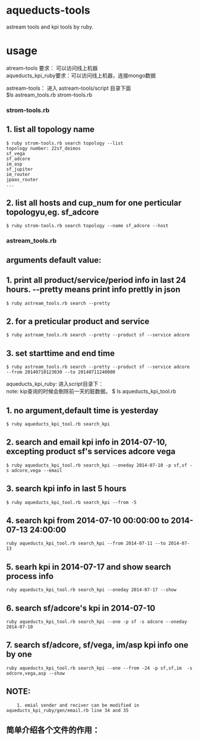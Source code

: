 aqueducts-tools
===============

astream tools and kpi tools by ruby.

usage
================
atream-tools 要求： 可以访问线上机器<br/>
aqueducts_kpi_ruby要求：可以访问线上机器，连接mongo数据

astream-tools：
  进入 astream-tools/script 目录下面<br/>
	$ls 
	astream_tools.rb strom-tools.rb
### strom-tools.rb
##	1. list all topology name
	$ ruby strom-tools.rb search topology --list
	topology number: 22sf_deimos
	sf_vega
	sf_adcore
	im_asp
	sf_jupiter
	im_router
	jpaas_router
	...
##	2. list all hosts and cup_num for one perticular topologyu,eg. sf_adcore
	$ ruby strom-tools.rb search topology --name sf_adcore --host

###	astream_tools.rb
##      arguments default value:

##	1. print all product/service/period info in last 24 hours. --pretty means print info prettly in json
	$ ruby astream_tools.rb search --pretty
##	2. for a preticular product and service
	$ ruby astream_tools.rb search --pretty --product sf --service adcore
##	3. set starttime and end time 
	$ ruby astream_tools.rb search --pretty --product sf --service adcore --from 20140710123030 --to 20140711240000


aqueducts_kpi_ruby:
   进入script目录下：<br/>
   note: kip查询的时候会剔除前一天的脏数据。
	$ ls
	aqueducts_kpi_tool.rb
##	1. no argument,default time is yesterday
	$ ruby aqueducts_kpi_tool.rb search_kpi
##	2. search and email  kpi info in 2014-07-10, excepting product sf's services adcore vega
	$ ruby aqueducts_kpi_tool.rb search_kpi --oneday 2014-07-10 -p sf,sf -s adcore,vega --email
##	3. search kpi info in last 5 hours
	$ ruby aqueducts_kpi_tool.rb search_kpi --from -5
##	4. search kpi from 2014-07-10 00:00:00 to 2014-07-13 24:00:00
	ruby aqueducts_kpi_tool.rb search_kpi --from 2014-07-11 --to 2014-07-13
##	5. searh kpi in 2014-07-17 and show search process info
	ruby aqueducts_kpi_tool.rb search_kpi --oneday 2014-07-17 --show
##	6. search sf/adcore's kpi in 2014-07-10
	ruby aqueducts_kpi_tool.rb search_kpi --one -p sf -s adcore --oneday 2014-07-10
##	7. search sf/adcore, sf/vega, im/asp kpi info one by one
	ruby aqueducts_kpi_tool.rb search_kpi --one --from -24 -p sf,sf,im  -s adcore,vega,asp --show
##	NOTE:
        1. emial sender and reciver can be modified in aqueducts_kpi_ruby/gen/email.rb line 34 and 35
##	简单介绍各个文件的作用：

	
	
	
		
	
	
	
	
	
	
	
	
	
	
	
    
	
